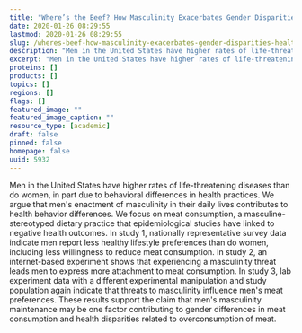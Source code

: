```yaml
---
title: "Where’s the Beef? How Masculinity Exacerbates Gender Disparities in Health Behaviors"
date: 2020-01-26 08:29:55
lastmod: 2020-01-26 08:29:55
slug: /wheres-beef-how-masculinity-exacerbates-gender-disparities-health-behaviors
description: "Men in the United States have higher rates of life-threatening diseases than do women, in part due to behavioral differences in health practices. We argue that men’s enactment of masculinity in their daily lives contributes to health behavior differences. We focus on meat consumption, a masculine-stereotyped dietary practice that epidemiological studies have linked to negative health outcomes. In study 1, nationally representative survey data indicate men report less healthy lifestyle preferences than do women, including less willingness to reduce meat consumption."
excerpt: "Men in the United States have higher rates of life-threatening diseases than do women, in part due to behavioral differences in health practices. We argue that men’s enactment of masculinity in their daily lives contributes to health behavior differences. We focus on meat consumption, a masculine-stereotyped dietary practice that epidemiological studies have linked to negative health outcomes. In study 1, nationally representative survey data indicate men report less healthy lifestyle preferences than do women, including less willingness to reduce meat consumption."
proteins: []
products: []
topics: []
regions: []
flags: []
featured_image: ""
featured_image_caption: ""
resource_type: [academic]
draft: false
pinned: false
homepage: false
uuid: 5932
---
```

Men in the United States have higher rates of life-threatening diseases
than do women, in part due to behavioral differences in health
practices. We argue that men's enactment of masculinity in their daily
lives contributes to health behavior differences. We focus on meat
consumption, a masculine-stereotyped dietary practice that
epidemiological studies have linked to negative health outcomes. In
study 1, nationally representative survey data indicate men report less
healthy lifestyle preferences than do women, including less willingness
to reduce meat consumption. In study 2, an internet-based experiment
shows that experiencing a masculinity threat leads men to express more
attachment to meat consumption. In study 3, lab experiment data with a
different experimental manipulation and study population again indicate
that threats to masculinity influence men's meat preferences. These
results support the claim that men's masculinity maintenance may be one
factor contributing to gender differences in meat consumption and health
disparities related to overconsumption of meat.
